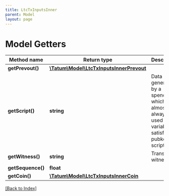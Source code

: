 ```yaml
---
title: LtcTxInputsInner
parent: Model
layout: page
---
```


# Model Getters

Method name | Return type | Description | Notes
------------ | ------------- | ------------- | -------------
**getPrevout()** | [**\Tatum\Model\LtcTxInputsInnerPrevout**](LtcTxInputsInnerPrevout.md) |  | [optional]
**getScript()** | **string** | Data generated by a spender which is almost always used as variables to satisfy a pubkey script. | [optional]
**getWitness()** | **string** | Transaction witness. | [optional]
**getSequence()** | **float** |  | [optional]
**getCoin()** | [**\Tatum\Model\LtcTxInputsInnerCoin**](LtcTxInputsInnerCoin.md) |  | [optional]

[[Back to Index]](../index.md)
